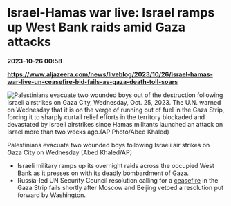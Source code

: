 # Israel-Hamas war live: Israel ramps up West Bank raids amid Gaza attacks

**2023-10-26 00:58**

**https://www.aljazeera.com/news/liveblog/2023/10/26/israel-hamas-war-live-un-ceasefire-bid-fails-as-gaza-death-toll-soars**

![Palestinians evacuate two wounded boys out of the destruction following Israeli airstrikes on Gaza City, Wednesday, Oct. 25, 2023. The U.N. warned on Wednesday that it is on the verge of running out of fuel in the Gaza Strip, forcing it to sharply curtail relief efforts in the territory blockaded and devastated by Israeli airstrikes since Hamas militants launched an attack on Israel more than two weeks ago.(AP Photo/Abed Khaled)](https://www.aljazeera.com/wp-content/uploads/2023/10/AP23298615657875-1698269306.jpg?resize=570%2C380&quality=80)

Palestinians evacuate two wounded boys following Israeli air strikes on Gaza City on Wednesday \[Abed Khaled/AP\]

*   Israeli military ramps up its overnight raids across the occupied West Bank as it presses on with its deadly bombardment of Gaza.
*   Russia-led UN Security Council resolution calling for a [ceasefire](https://www.aljazeera.com/news/2023/10/25/as-us-resists-ceasefire-calls-what-is-bidens-endgame-in-gaza) in the Gaza Strip fails shortly after Moscow and Beijing vetoed a resolution put forward by Washington.